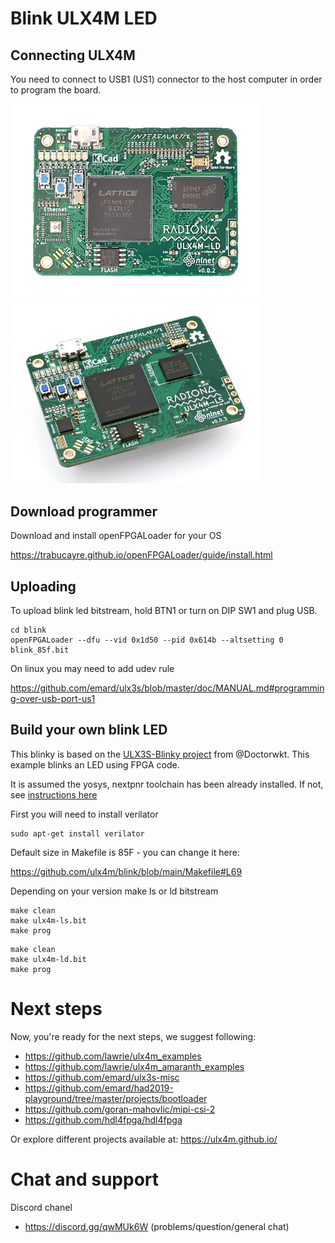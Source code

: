 # Blink ULX4M LED

## Connecting ULX4M

You need to connect to USB1 (US1) connector to the host computer in order to program the board.

<img src="https://github.com/intergalaktik/ulx4m-documentation/blob/main/pic/ulx4m-ld.png?raw=true" width="400">

<img src="https://github.com/intergalaktik/ulx4m-documentation/blob/main/pic/ulx4m-ls.png?raw=true" width="400">

## Download programmer

Download and install openFPGALoader for your OS

https://trabucayre.github.io/openFPGALoader/guide/install.html

## Uploading

To upload blink led bitstream, hold BTN1 or turn on DIP SW1 and plug
USB.

```
cd blink
openFPGALoader --dfu --vid 0x1d50 --pid 0x614b --altsetting 0 blink_85f.bit
```

On linux you may need to add udev rule

https://github.com/emard/ulx3s/blob/master/doc/MANUAL.md#programming-over-usb-port-us1

## Build your own blink LED

This blinky is based on the [ULX3S-Blinky project](https://github.com/DoctorWkt/ULX3S-Blinky) from @Doctorwkt. This example blinks an LED using FPGA code.

It is assumed the yosys, nextpnr toolchain has been already installed. If not, see [instructions here](https://github.com/emard/ulx3s/blob/master/doc/MANUAL.md#precompiled-opensource-tools-for-all-platforms)

First you will need to install verilator

```
sudo apt-get install verilator
```

Default size in Makefile is 85F - you can change it here:

https://github.com/ulx4m/blink/blob/main/Makefile#L69

Depending on your version make ls or ld bitstream

```
make clean
make ulx4m-ls.bit
make prog
```

```
make clean
make ulx4m-ld.bit
make prog
```

# Next steps

Now, you're ready for the next steps, we suggest following:

  - https://github.com/lawrie/ulx4m_examples
  - https://github.com/lawrie/ulx4m_amaranth_examples
  - https://github.com/emard/ulx3s-misc
  - https://github.com/emard/had2019-playground/tree/master/projects/bootloader
  - https://github.com/goran-mahovlic/mipi-csi-2
  - https://github.com/hdl4fpga/hdl4fpga

Or explore different projects available at: https://ulx4m.github.io/

# Chat and support

Discord chanel

  - https://discord.gg/qwMUk6W (problems/question/general chat)
